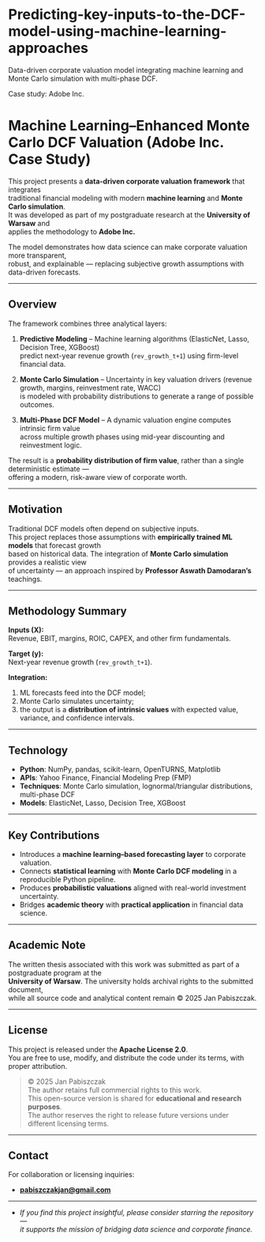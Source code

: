# Predicting-key-inputs-to-the-DCF-model-using-machine-learning-approaches
Data-driven corporate valuation model integrating machine learning and Monte Carlo simulation with multi-phase DCF. 

Case study: Adobe Inc.

# Machine Learning–Enhanced Monte Carlo DCF Valuation (Adobe Inc. Case Study)

This project presents a **data-driven corporate valuation framework** that integrates  
traditional financial modeling with modern **machine learning** and **Monte Carlo simulation**.  
It was developed as part of my postgraduate research at the **University of Warsaw** and  
applies the methodology to **Adobe Inc.**  

The model demonstrates how data science can make corporate valuation more transparent,  
robust, and explainable — replacing subjective growth assumptions with data-driven forecasts.

---

## Overview

The framework combines three analytical layers:

1. **Predictive Modeling** – Machine learning algorithms (ElasticNet, Lasso, Decision Tree, XGBoost)  
   predict next-year revenue growth (`rev_growth_t+1`) using firm-level financial data.  

2. **Monte Carlo Simulation** – Uncertainty in key valuation drivers (revenue growth, margins, reinvestment rate, WACC)  
   is modeled with probability distributions to generate a range of possible outcomes.  

3. **Multi-Phase DCF Model** – A dynamic valuation engine computes intrinsic firm value  
   across multiple growth phases using mid-year discounting and reinvestment logic.  

The result is a **probability distribution of firm value**, rather than a single deterministic estimate —  
offering a modern, risk-aware view of corporate worth.

---

## Motivation

Traditional DCF models often depend on subjective inputs.  
This project replaces those assumptions with **empirically trained ML models** that forecast growth  
based on historical data. The integration of **Monte Carlo simulation** provides a realistic view  
of uncertainty — an approach inspired by **Professor Aswath Damodaran’s** teachings.

---

## Methodology Summary

**Inputs (X):**  
Revenue, EBIT, margins, ROIC, CAPEX, and other firm fundamentals.  

**Target (y):**  
Next-year revenue growth (`rev_growth_t+1`).  

**Integration:**  
1. ML forecasts feed into the DCF model;
2. Monte Carlo simulates uncertainty;
3. the output is a **distribution of intrinsic values** with expected value, variance, and confidence intervals.

---

## Technology

- **Python**: NumPy, pandas, scikit-learn, OpenTURNS, Matplotlib  
- **APIs**: Yahoo Finance, Financial Modeling Prep (FMP)  
- **Techniques**: Monte Carlo simulation, lognormal/triangular distributions, multi-phase DCF  
- **Models**: ElasticNet, Lasso, Decision Tree, XGBoost  

---

## Key Contributions

- Introduces a **machine learning–based forecasting layer** to corporate valuation.  
- Connects **statistical learning** with **Monte Carlo DCF modeling** in a reproducible Python pipeline.  
- Produces **probabilistic valuations** aligned with real-world investment uncertainty.  
- Bridges **academic theory** with **practical application** in financial data science.  

---

## Academic Note

The written thesis associated with this work was submitted as part of a postgraduate program at the  
**University of Warsaw**. The university holds archival rights to the submitted document,  
while all source code and analytical content remain © 2025 Jan Pabiszczak.

---

## License

This project is released under the **Apache License 2.0**.  
You are free to use, modify, and distribute the code under its terms, with proper attribution.  

> © 2025 Jan Pabiszczak  
> The author retains full commercial rights to this work.  
> This open-source version is shared for **educational and research purposes**.  
> The author reserves the right to release future versions under different licensing terms.

---

## Contact

For collaboration or licensing inquiries:  
- **pabiszczakjan@gmail.com**

---

- *If you find this project insightful, please consider starring the repository —  
it supports the mission of bridging data science and corporate finance.*

